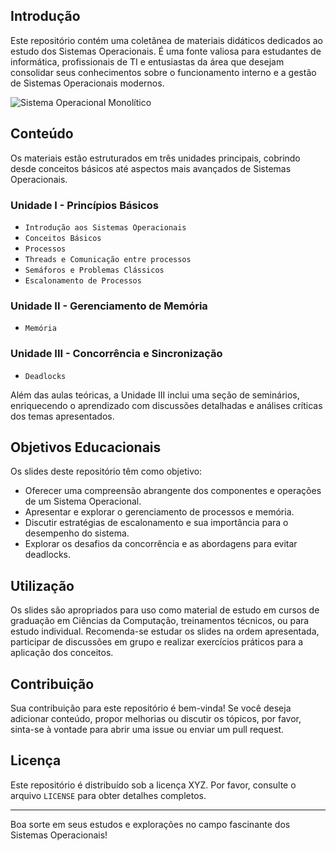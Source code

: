 ## Introdução

Este repositório contém uma coletânea de materiais didáticos dedicados ao estudo dos Sistemas Operacionais. É uma fonte valiosa para estudantes de informática, profissionais de TI e entusiastas da área que desejam consolidar seus conhecimentos sobre o funcionamento interno e a gestão de Sistemas Operacionais modernos.

![Sistema Operacional Monolítico](Images/linux.jpeg)

## Conteúdo

Os materiais estão estruturados em três unidades principais, cobrindo desde conceitos básicos até aspectos mais avançados de Sistemas Operacionais.

### Unidade I - Princípios Básicos

- `Introdução aos Sistemas Operacionais`
- `Conceitos Básicos`
- `Processos`
- `Threads e Comunicação entre processos`
- `Semáforos e Problemas Clássicos`
- `Escalonamento de Processos`

### Unidade II - Gerenciamento de Memória

- `Memória`

### Unidade III - Concorrência e Sincronização

- `Deadlocks`

Além das aulas teóricas, a Unidade III inclui uma seção de seminários, enriquecendo o aprendizado com discussões detalhadas e análises críticas dos temas apresentados.

## Objetivos Educacionais

Os slides deste repositório têm como objetivo:

- Oferecer uma compreensão abrangente dos componentes e operações de um Sistema Operacional.
- Apresentar e explorar o gerenciamento de processos e memória.
- Discutir estratégias de escalonamento e sua importância para o desempenho do sistema.
- Explorar os desafios da concorrência e as abordagens para evitar deadlocks.

## Utilização

Os slides são apropriados para uso como material de estudo em cursos de graduação em Ciências da Computação, treinamentos técnicos, ou para estudo individual. Recomenda-se estudar os slides na ordem apresentada, participar de discussões em grupo e realizar exercícios práticos para a aplicação dos conceitos.

## Contribuição

Sua contribuição para este repositório é bem-vinda! Se você deseja adicionar conteúdo, propor melhorias ou discutir os tópicos, por favor, sinta-se à vontade para abrir uma issue ou enviar um pull request.

## Licença

Este repositório é distribuído sob a licença XYZ. Por favor, consulte o arquivo `LICENSE` para obter detalhes completos.

---
Boa sorte em seus estudos e explorações no campo fascinante dos Sistemas Operacionais!
